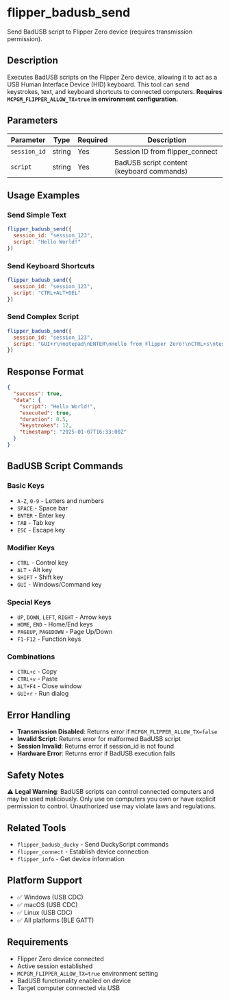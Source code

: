 # flipper_badusb_send

Send BadUSB script to Flipper Zero device (requires transmission permission).

## Description

Executes BadUSB scripts on the Flipper Zero device, allowing it to act as a USB Human Interface Device (HID) keyboard. This tool can send keystrokes, text, and keyboard shortcuts to connected computers. **Requires `MCPGM_FLIPPER_ALLOW_TX=true` in environment configuration.**

## Parameters

| Parameter | Type | Required | Description |
|-----------|------|----------|-------------|
| `session_id` | string | Yes | Session ID from flipper_connect |
| `script` | string | Yes | BadUSB script content (keyboard commands) |

## Usage Examples

### Send Simple Text
```javascript
flipper_badusb_send({
  session_id: "session_123",
  script: "Hello World!"
})
```

### Send Keyboard Shortcuts
```javascript
flipper_badusb_send({
  session_id: "session_123",
  script: "CTRL+ALT+DEL"
})
```

### Send Complex Script
```javascript
flipper_badusb_send({
  session_id: "session_123",
  script: "GUI+r\nnotepad\nENTER\nHello from Flipper Zero!\nCTRL+s\ntest.txt\nENTER"
})
```

## Response Format

```json
{
  "success": true,
  "data": {
    "script": "Hello World!",
    "executed": true,
    "duration": 0.5,
    "keystrokes": 12,
    "timestamp": "2025-01-07T16:33:00Z"
  }
}
```

## BadUSB Script Commands

### Basic Keys
- `A-Z`, `0-9` - Letters and numbers
- `SPACE` - Space bar
- `ENTER` - Enter key
- `TAB` - Tab key
- `ESC` - Escape key

### Modifier Keys
- `CTRL` - Control key
- `ALT` - Alt key
- `SHIFT` - Shift key
- `GUI` - Windows/Command key

### Special Keys
- `UP`, `DOWN`, `LEFT`, `RIGHT` - Arrow keys
- `HOME`, `END` - Home/End keys
- `PAGEUP`, `PAGEDOWN` - Page Up/Down
- `F1-F12` - Function keys

### Combinations
- `CTRL+c` - Copy
- `CTRL+v` - Paste
- `ALT+F4` - Close window
- `GUI+r` - Run dialog

## Error Handling

- **Transmission Disabled**: Returns error if `MCPGM_FLIPPER_ALLOW_TX=false`
- **Invalid Script**: Returns error for malformed BadUSB script
- **Session Invalid**: Returns error if session_id is not found
- **Hardware Error**: Returns error if BadUSB execution fails

## Safety Notes

⚠️ **Legal Warning**: BadUSB scripts can control connected computers and may be used maliciously. Only use on computers you own or have explicit permission to control. Unauthorized use may violate laws and regulations.

## Related Tools

- `flipper_badusb_ducky` - Send DuckyScript commands
- `flipper_connect` - Establish device connection
- `flipper_info` - Get device information

## Platform Support

- ✅ Windows (USB CDC)
- ✅ macOS (USB CDC)
- ✅ Linux (USB CDC)
- ✅ All platforms (BLE GATT)

## Requirements

- Flipper Zero device connected
- Active session established
- `MCPGM_FLIPPER_ALLOW_TX=true` environment setting
- BadUSB functionality enabled on device
- Target computer connected via USB

